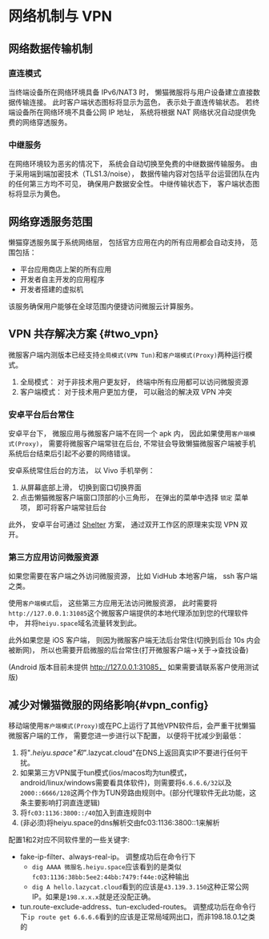 # 网络机制与 VPN

## 网络数据传输机制

### 直连模式

当终端设备所在网络环境具备 IPv6/NAT3 时， 懒猫微服将与用户设备建立直接数据传输连接。 此时客户端状态图标将显示为蓝色， 表示处于直连传输状态。 若终端设备所在网络环境不具备公网 IP 地址， 系统将根据 NAT 网络状况自动提供免费的网络穿透服务。

### 中继服务

在网络环境较为恶劣的情况下， 系统会自动切换至免费的中继数据传输服务。 由于采用端到端加密技术（TLS1.3/noise）， 数据传输内容对包括平台运营团队在内的任何第三方均不可见， 确保用户数据安全性。 中继传输状态下， 客户端状态图标将显示为黄色。

## 网络穿透服务范围

懒猫穿透服务属于系统网络层， 包括官方应用在内的所有应用都会自动支持， 范围包括：

- 平台应用商店上架的所有应用
- 开发者自主开发的应用程序
- 开发者搭建的虚拟机

该服务确保用户能够在全球范围内便捷访问微服云计算服务。

## VPN 共存解决方案 {#two_vpn}

微服客户端内测版本已经支持`全局模式(VPN Tun)`和`客户端模式(Proxy)`两种运行模式。
1. 全局模式： 对于非技术用户更友好， 终端中所有应用都可以访问微服资源
2. 客户端模式： 对于技术用户更加方便， 可以融洽的解决双 VPN 冲突

### 安卓平台后台常住

安卓平台下， 微服应用与微服客户端不在同一个 apk 内， 因此如果使用`客户端模式(Proxy)`， 需要将微服客户端常驻在后台, 不常驻会导致懒猫微服客户端被手机系统后台结束后引起不必要的网络错误。

安卓系统常住后台的方法， 以 Vivo 手机举例：
1. 从屏幕底部上滑， 切换到窗口切换界面
2. 点击懒猫微服客户端窗口顶部的小三角形， 在弹出的菜单中选择 `锁定` 菜单项， 即可将客户端常驻后台

此外， 安卓平台可通过 [Shelter](https://github.com/PeterCxy/Shelter) 方案， 通过双开工作区的原理来实现 VPN 双开。


### 第三方应用访问微服资源

如果您需要在客户端之外访问微服资源， 比如 VidHub 本地客户端， ssh 客户端之类。

使用`客户端模式`后， 这些第三方应用无法访问微服资源， 此时需要将`http://127.0.0.1:31085`这个微服客户端提供的本地代理添加到您的代理软件中， 并将`heiyu.space`域名流量转发到此。

此外如果您是 iOS 客户端， 则因为微服客户端无法后台常住(切换到后台 10s 内会被断网)， 所以也需要开启微服的后台常住(打开微服客户端->关于->查找设备)

(Android 版本目前未提供 http://127.0.0.1:31085， 如果需要请联系客户使用测试版)

## 减少对懒猫微服的网络影响{#vpn_config}

移动端使用`客户端模式(Proxy)`或在PC上运行了其他VPN软件后，会严重干扰懒猫微服客户端的工作， 需要您进一步进行以下配置， 以便将干扰减少到最低：

1. 将"*.heiyu.space"和"*.lazycat.cloud"在DNS上返回真实IP不要进行任何干扰。
2. 如果第三方VPN属于tun模式(ios/macos均为tun模式，android/linux/windows需要看具体软件)，则需要将`6.6.6.6/32`以及`2000::6666/128`这两个作为TUN旁路由规则中。(部分代理软件无此功能，这条主要影响打洞直连逻辑)
3. 将`fc03:1136:3800::/40`加入到直连规则中
4. (非必须)将heiyu.space的dns解析交由fc03:1136:3800::1来解析

配置1和2对应不同软件里的一些关键字:
- fake-ip-filter、always-real-ip。
   调整成功后在命令行下
   - `dig AAAA 微服名.heiyu.space`应该看到的是类似`fc03:1136:38bb:5ee2:44bb:7479:f44e:0`这种输出
   - `dig A hello.lazycat.cloud`看到的应该是`43.139.3.150`这种正常公网IP。如果是`198.x.x.x`就是还没配正确。
- tun.route-exclude-address、tun-excluded-routes。
  调整成功后在命令行下`ip route get 6.6.6.6`看到的应该是正常局域网出口，而非198.18.0.1之类的
